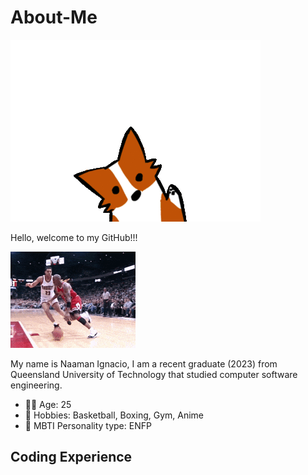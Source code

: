# About-Me

![](https://github.com/naaman126/About-Me/blob/main/5e48c6ed0db25888e85f537b64e86b9c.gif)

Hello, welcome to my GitHub!!! 

![](https://github.com/naaman126/About-Me/blob/main/200w.gif)

My name is Naaman Ignacio, I am a recent graduate (2023) from Queensland University of Technology that studied computer software engineering.

* 👴🏽 Age: 25
* 🏀 Hobbies: Basketball, Boxing, Gym, Anime
* 🧐 MBTI Personality type: ENFP

## Coding Experience


